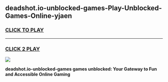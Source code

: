 
## deadshot.io-unblocked-games-Play-Unblocked-Games-Online-yjaen
<h3>
<a href="https://premium76.site?title=deadshot.io-unblocked-games&ref=24A">CLICK TO PLAY</a></h3>
<hr>

<h3>
<a href="https://premium76.site?title=deadshot.io-unblocked-games&ref=24A">CLICK 2 PLAY</a>
  
</h3>

<a href="https://premium76.site?title=deadshot.io-unblocked-games&ref=24A"><img src="https://clearcache.store/games.png"></a>


**deadshot.io-unblocked-games games unblocked: Your Gateway to Fun and Accessible Online Gaming**
